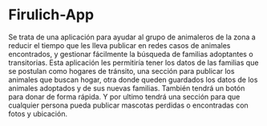 
# Firulich-App


Se trata de una aplicación para ayudar al grupo de animaleros de la zona a reducir el tiempo que les lleva publicar en redes casos de animales encontrados, y gestionar fácilmente la búsqueda de familias adoptantes o transitorias. 
Esta aplicación les permitiría tener los datos de las familias que se postulan como hogares de tránsito, una sección para publicar los animales que buscan hogar, otra donde queden guardados los datos de los animales adoptados y de sus nuevas familias. También tendrá un botón para donar de forma rápida. 
Y por ultimo tendrá una sección para que cualquier persona pueda publicar mascotas perdidas o encontradas con fotos y ubicación. 



